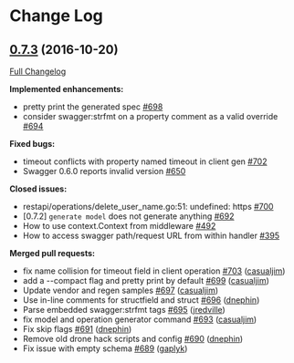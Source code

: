 # Change Log

## [0.7.3](https://github.com/michalq/go-swagger/tree/0.7.3) (2016-10-20)
[Full Changelog](https://github.com/michalq/go-swagger/compare/0.7.2...0.7.3)

**Implemented enhancements:**

- pretty print the generated spec [\#698](https://github.com/michalq/go-swagger/issues/698)
- consider swagger:strfmt on a property comment as a valid override [\#694](https://github.com/michalq/go-swagger/issues/694)

**Fixed bugs:**

- timeout conflicts with property named timeout in client gen [\#702](https://github.com/michalq/go-swagger/issues/702)
- Swagger 0.6.0 reports invalid version [\#650](https://github.com/michalq/go-swagger/issues/650)

**Closed issues:**

- restapi/operations/delete\_user\_name.go:51: undefined: https [\#700](https://github.com/michalq/go-swagger/issues/700)
- \[0.7.2\] `generate model` does not generate anything [\#692](https://github.com/michalq/go-swagger/issues/692)
- How to use context.Context from middleware [\#492](https://github.com/michalq/go-swagger/issues/492)
- How to access swagger path/request URL from within handler [\#395](https://github.com/michalq/go-swagger/issues/395)

**Merged pull requests:**

- fix name collision for timeout field in client operation [\#703](https://github.com/michalq/go-swagger/pull/703) ([casualjim](https://github.com/casualjim))
- add a --compact flag and pretty print by default [\#699](https://github.com/michalq/go-swagger/pull/699) ([casualjim](https://github.com/casualjim))
- Update vendor and regen samples [\#697](https://github.com/michalq/go-swagger/pull/697) ([casualjim](https://github.com/casualjim))
- Use in-line comments for structfield and struct [\#696](https://github.com/michalq/go-swagger/pull/696) ([dnephin](https://github.com/dnephin))
- Parse embedded swagger:strfmt tags [\#695](https://github.com/michalq/go-swagger/pull/695) ([jredville](https://github.com/jredville))
- fix model and operation generator command [\#693](https://github.com/michalq/go-swagger/pull/693) ([casualjim](https://github.com/casualjim))
- Fix skip flags [\#691](https://github.com/michalq/go-swagger/pull/691) ([dnephin](https://github.com/dnephin))
- Remove old drone hack scripts and config [\#690](https://github.com/michalq/go-swagger/pull/690) ([dnephin](https://github.com/dnephin))
- Fix issue with empty schema  [\#689](https://github.com/michalq/go-swagger/pull/689) ([gaplyk](https://github.com/gaplyk))
